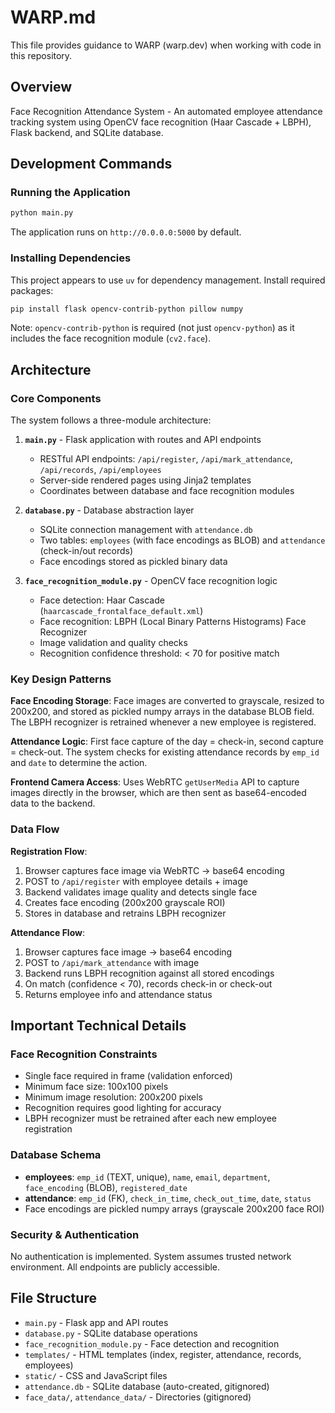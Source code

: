 # WARP.md

This file provides guidance to WARP (warp.dev) when working with code in this repository.

## Overview
Face Recognition Attendance System - An automated employee attendance tracking system using OpenCV face recognition (Haar Cascade + LBPH), Flask backend, and SQLite database.

## Development Commands

### Running the Application
```bash
python main.py
```
The application runs on `http://0.0.0.0:5000` by default.

### Installing Dependencies
This project appears to use `uv` for dependency management. Install required packages:
```bash
pip install flask opencv-contrib-python pillow numpy
```

Note: `opencv-contrib-python` is required (not just `opencv-python`) as it includes the face recognition module (`cv2.face`).

## Architecture

### Core Components
The system follows a three-module architecture:

1. **`main.py`** - Flask application with routes and API endpoints
   - RESTful API endpoints: `/api/register`, `/api/mark_attendance`, `/api/records`, `/api/employees`
   - Server-side rendered pages using Jinja2 templates
   - Coordinates between database and face recognition modules

2. **`database.py`** - Database abstraction layer
   - SQLite connection management with `attendance.db`
   - Two tables: `employees` (with face encodings as BLOB) and `attendance` (check-in/out records)
   - Face encodings stored as pickled binary data

3. **`face_recognition_module.py`** - OpenCV face recognition logic
   - Face detection: Haar Cascade (`haarcascade_frontalface_default.xml`)
   - Face recognition: LBPH (Local Binary Patterns Histograms) Face Recognizer
   - Image validation and quality checks
   - Recognition confidence threshold: < 70 for positive match

### Key Design Patterns

**Face Encoding Storage**: Face images are converted to grayscale, resized to 200x200, and stored as pickled numpy arrays in the database BLOB field. The LBPH recognizer is retrained whenever a new employee is registered.

**Attendance Logic**: First face capture of the day = check-in, second capture = check-out. The system checks for existing attendance records by `emp_id` and `date` to determine the action.

**Frontend Camera Access**: Uses WebRTC `getUserMedia` API to capture images directly in the browser, which are then sent as base64-encoded data to the backend.

### Data Flow

**Registration Flow**:
1. Browser captures face image via WebRTC → base64 encoding
2. POST to `/api/register` with employee details + image
3. Backend validates image quality and detects single face
4. Creates face encoding (200x200 grayscale ROI)
5. Stores in database and retrains LBPH recognizer

**Attendance Flow**:
1. Browser captures face image → base64 encoding
2. POST to `/api/mark_attendance` with image
3. Backend runs LBPH recognition against all stored encodings
4. On match (confidence < 70), records check-in or check-out
5. Returns employee info and attendance status

## Important Technical Details

### Face Recognition Constraints
- Single face required in frame (validation enforced)
- Minimum face size: 100x100 pixels
- Minimum image resolution: 200x200 pixels
- Recognition requires good lighting for accuracy
- LBPH recognizer must be retrained after each new employee registration

### Database Schema
- **employees**: `emp_id` (TEXT, unique), `name`, `email`, `department`, `face_encoding` (BLOB), `registered_date`
- **attendance**: `emp_id` (FK), `check_in_time`, `check_out_time`, `date`, `status`
- Face encodings are pickled numpy arrays (grayscale 200x200 face ROI)

### Security & Authentication
No authentication is implemented. System assumes trusted network environment. All endpoints are publicly accessible.

## File Structure
- `main.py` - Flask app and API routes
- `database.py` - SQLite database operations
- `face_recognition_module.py` - Face detection and recognition
- `templates/` - HTML templates (index, register, attendance, records, employees)
- `static/` - CSS and JavaScript files
- `attendance.db` - SQLite database (auto-created, gitignored)
- `face_data/`, `attendance_data/` - Directories (gitignored)
